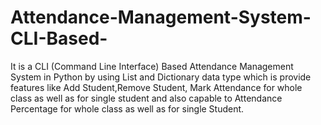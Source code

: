 # Attendance-Management-System-CLI-Based-
It is a  CLI (Command Line Interface) Based Attendance Management System in Python by using List and Dictionary data type which is provide features like Add Student,Remove Student, Mark Attendance for  whole class as well as for single student and also capable to Attendance Percentage for whole class as well as for single Student.
